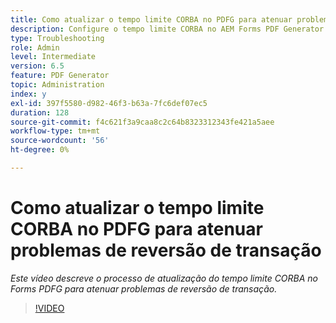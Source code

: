 ```yaml
---
title: Como atualizar o tempo limite CORBA no PDFG para atenuar problemas de reversão de transação?
description: Configure o tempo limite CORBA no AEM Forms PDF Generator para resolver problemas relacionados à reversão de transação
type: Troubleshooting
role: Admin
level: Intermediate
version: 6.5
feature: PDF Generator
topic: Administration
index: y
exl-id: 397f5580-d982-46f3-b63a-7fc6def07ec5
duration: 128
source-git-commit: f4c621f3a9caa8c2c64b8323312343fe421a5aee
workflow-type: tm+mt
source-wordcount: '56'
ht-degree: 0%

---
```


# Como atualizar o tempo limite CORBA no PDFG para atenuar problemas de reversão de transação

*Este vídeo descreve o processo de atualização do tempo limite CORBA no Forms PDFG para atenuar problemas de reversão de transação.*

>[!VIDEO](https://video.tv.adobe.com/v/335512?quality=12&learn=on)
